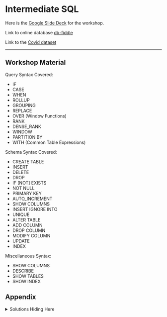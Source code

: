 # Intermediate SQL

Here is the [Google Slide Deck](https://docs.google.com/presentation/d/1sx7FL58BHbzPWb59Tq1S38QBL1KjNEjse3IyqK4nohY/edit?usp=sharing) for the workshop.

Link to online database [db-fiddle](https://www.db-fiddle.com)

Link to the [Covid dataset](https://gist.github.com/caocscar/b9a1418e5fd9c2cd69bb6f9d67fbc05a)
<hr>

## Workshop Material
Query Syntax Covered:
- IF
- CASE
- WHEN
- ROLLUP
- GROUPING
- REPLACE
- OVER (Window Functions)
- RANK
- DENSE_RANK
- WINDOW
- PARTITION BY
- WITH (Common Table Expressions)

Schema Syntax Covered:
- CREATE TABLE
- INSERT
- DELETE
- DROP
- IF [NOT] EXISTS
- NOT NULL
- PRIMARY KEY
- AUTO_INCREMENT
- SHOW COLUMNS
- INSERT IGNORE INTO
- UNIQUE
- ALTER TABLE
- ADD COLUMN
- DROP COLUMN
- MODIFY COLUMN
- UPDATE
- INDEX

Miscellaneous Syntax:
- SHOW COLUMNS
- DESCRIBE
- SHOW TABLES
- SHOW INDEX

## Appendix
<details>
  <summary>Solutions Hiding Here</summary>
  
#### Practice 1
```SQL
SELECT County, Day, Deaths,
    CASE
        WHEN Deaths = 0 THEN -1
        WHEN Deaths = 1 THEN 0
        ELSE LOG(Deaths)
    END AS deathIndex
FROM Covid
ORDER BY deathIndex DESC
```

#### Practice 2
```SQL
SELECT IF(GROUPING(County), 'Total', County) as County,
    SUM(Deaths) AS Total
FROM Covid
GROUP BY County WITH ROLLUP
```

#### Practice 2b  
```SQL
SELECT 
	IF(GROUPING(County),'Michigan Total', IF(GROUPING(CP), 'County Total', County)) AS COUNTY,
    SUM(Deaths) AS DeathTotal,
    CP
FROM Covid
GROUP BY County, CP WITH ROLLUP
```

#### Practice 3
```SQL
SELECT REPLACE(County, "St", "Saint") AS County, 
    Day,
    Cases, 
    RANK() OVER (PARTITION BY Day ORDER BY Cases DESC) AS 'Rank'
FROM Covid
WHERE Day BETWEEN '2020-09-24' AND '2020-09-30'
AND County LIKE 'S%'
AND CP = 'Confirmed'
```

#### Practice 3b
```SQL
SELECT County, Day, Cases,
	LAG(Cases, 7) OVER (ORDER BY Day) As 'WeekAgo' 
FROM Covid
WHERE County = 'Wayne' AND CP = 'Confirmed'
ORDER BY Day DESC
```

#### Practice 4
```SQL
WITH cte AS
(
    SELECT Day, 
    WEEK(Day) AS Week,
    CP, 
    SUM(Cases) as Total
    FROM Covid
    GROUP BY Day, CP
)

SELECT Week, MAX(Total)
FROM cte
GROUP BY Week
```

#### Practice A
```SQL
CREATE TABLE Michigan (
    Category VARCHAR(6),
    Value VARCHAR(7),
    `Cases` INTEGER,
    `Deaths` INTEGER,
    `CaseFatalityRatio` FLOAT
);

INSERT INTO Michigan
    (Category, `Value`, Cases, `Deaths`, `CaseFatalityRatio`)
VALUES
    ('Gender', 'Female', '61390', '3212', '0.051'),
    ('Gender', 'Male', '57956', '3511', '0.061'),
    ('Gender', 'Unknown', '281', null, null);
```

#### Practice B
```SQL
CREATE TABLE MI (
    ID INT AUTO_INCREMENT,
    `Day` VARCHAR(3),
    `Category` VARCHAR(9),
    `Value` VARCHAR(19) NOT NULL,
    `Pct of Cases` FLOAT,
    `Pct of Deaths` FLOAT,
    PRIMARY KEY (ID)
);

INSERT INTO MI
    (`Day`, `Category`, `Value`, `Pct of Cases`, `Pct of Deaths`)
VALUES
    ('Sat', 'Ethnicity', 'Hispanic/Latino', '0.08', '0.03'),
    ('Sat', 'Ethnicity', 'Non-Hispanic Latino', '0.69', '0.85'),
    ('Sat', 'Ethnicity', 'Unknown', '0.23', '0.12');
```

#### Practice B2
```SQL
INSERT INTO MI 
    (Day, Value)
VALUES
    ('Sun', null);

INSERT INTO MI
    (ID, Day, Value)
VALUES
    (3, 'Sun', 'Unknown');
```

#### Practice C
```SQL
CREATE TABLE mi (
    `Category` VARCHAR(3),
    `Value` VARCHAR(8) UNIQUE,
    `Cases` INTEGER,
    `Deaths` INTEGER DEFAULT 0,
    `CaseFatalityRatio` FLOAT DEFAULT 0
);

INSERT INTO mi
    (`Category`, `Value`, `Cases`)
VALUES
    ('Age', '0 to 19', '13342'),
    ('Age', 'Unknown', '109');
  
INSERT INTO mi
VALUES
    ('Age', '20 to 29', '23038', '29', '0.001'),
    ('Age', '30 to 39', '16858', '71', '0.004'),
    ('Age', '40 to 49', '17345', '219', '0.013'),
    ('Age', '50 to 59', '18393', '541', '0.029'),
    ('Age', '60 to 69', '14656', '1188', '0.081'),
    ('Age', '70 to 79', '9374', '1808', '0.193'),
    ('Age', '80+', '8312', '2864', '0.345');
```

#### Practice D
```SQL
-- Schema SQL window
CREATE TABLE mi (
    `Category` VARCHAR(3),
    `Value` VARCHAR(8),
    `Cases` INTEGER,
    `Deaths` INTEGER,
    `CaseFatalityRatio` FLOAT
);

-- Query SQL window
ALTER TABLE mi
ADD COLUMN day VARCHAR(10);

ALTER TABLE mi
DROP COLUMN Category,
DROP COLUMN CaseFatalityRatio;

ALTER TABLE mi
MODIFY COLUMN Cases VARCHAR(6);

DESCRIBE mi;
```

#### Practice E
```SQL
-- Schema SQL window
CREATE TABLE mi (
    `Category` VARCHAR(3),
    `Value` VARCHAR(8),
    `Cases` INTEGER,
    `Deaths` INTEGER,
    `CaseFatalityRatio` FLOAT,
    INDEX(Cases)
);

INSERT INTO mi
    (`Category`, `Value`, `Cases`)
VALUES
    ('Age', '0 to 19', '13342'),
    ('Age', 'Unknown', '109');
  
INSERT INTO mi
VALUES
    ('Age', '20 to 29', '23038', '29', '0.001'),
    ('Age', '30 to 39', '16858', '71', '0.004'),
    ('Age', '40 to 49', '17345', '219', '0.013'),
    ('Age', '50 to 59', '18393', '541', '0.029'),
    ('Age', '60 to 69', '14656', '1188', '0.081'),
    ('Age', '70 to 79', '9374', '1808', '0.193'),
    ('Age', '80+', '8312', '2864', '0.345');

UPDATE mi
SET Cases = 1400
WHERE Deaths IS NULL;

UPDATE mi
SET Deaths = 5, CaseFatalityRatio = 5
WHERE Deaths IS NULL;

-- Query SQL window
SELECT * FROM mi; 

DESCRIBE mi;
SHOW INDEX FROM mi; -- Alternatively
```
</details>

